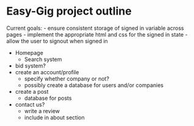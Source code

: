 # Easy-Gig project outline

Current goals:
    - ensure consistent storage of signed in variable across pages
        - implement the appropriate html and css for the signed in state
    - allow the user to signout when signed in

- Homepage
    - Search system
- bid system?
- create an account/profile
    - specify whether company or not?
    - possibly create a database for users and/or companies
- create a post
    - database for posts
- contact us?
    - write a review
    - include in about section
